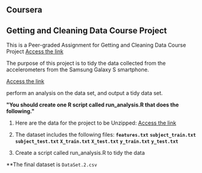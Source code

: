 ## Coursera 
## Getting and Cleaning Data Course Project

This is a Peer-graded Assignment for Getting and Cleaning Data Course Project
[Access the link](https://www.coursera.org/learn/data-cleaning) 

The purpose of this project is to tidy the data collected from the accelerometers from the Samsung Galaxy S smartphone.

[Access the link](http://archive.ics.uci.edu/ml/datasets/Human+Activity+Recognition+Using+Smartphones) 

perform an analysis on the data set, and output a tidy data set.

**"You should create one R script called run_analysis.R that does the following."**

1. Here are the data for the project to be Unzipped:
[Access the link](https://d396qusza40orc.cloudfront.net/getdata%2Fprojectfiles%2FUCI%20HAR%20Dataset.zip)

2. The dataset includes the following files:
    **`features.txt`**
    **`subject_train.txt`**
    **`subject_test.txt`**
    **`X_train.txt`**
    **`X_test.txt`**
    **`y_train.txt`**
    **`y_test.txt`**

3. Create a script called run_analysis.R to tidy the data

**The final dataset is `DataSet.2.csv`
